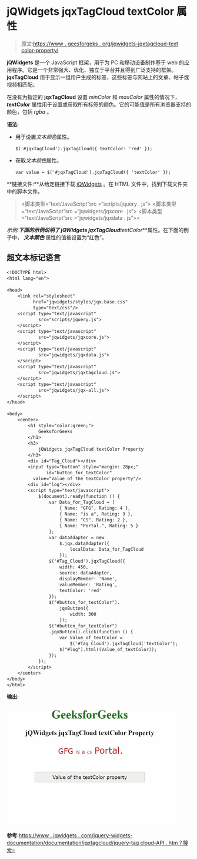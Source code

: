# jQWidgets jqxTagCloud textColor 属性

> 原文:[https://www . geesforgeks . org/jqwidgets-jqxtagcloud-text color-property/](https://www.geeksforgeeks.org/jqwidgets-jqxtagcloud-textcolor-property/)

**jQWidgets** 是一个 JavaScript 框架，用于为 PC 和移动设备制作基于 web 的应用程序。它是一个非常强大、优化、独立于平台并且得到广泛支持的框架。 **jqxTagCloud** 用于显示一组用户生成的标签，这些标签与网站上的文章、帖子或视频相匹配。

在没有为指定的 **jqxTagCloud** 设置 *minColor* 和 *maxColor* 属性的情况下， ***textColor*** 属性用于设置或获取所有标签的颜色。它的可能值是所有浏览器支持的颜色，包括 *rgba* 。

**语法:**

*   用于设置*文本颜色*属性。

    ```
    $('#jqxTagCloud').jqxTagCloud({ textColor: 'red' });
    ```

*   获取*文本颜色*属性。

    ```
    var value = $('#jqxTagCloud').jqxTagCloud({ 'textColor' });
    ```

**链接文件:**从给定链接下载 [jQWidgets](https://www.jqwidgets.com/download/) 。在 HTML 文件中，找到下载文件夹中的脚本文件。

> <link rel="”stylesheet”" href="”jqwidgets/styles/jqx.base.css”" type="”text/css”">
> <脚本类型=“text/JavaScript”src =“scripts/jquery . js”></脚本>
> <脚本类型=“text/JavaScript”src =“jqwidgets/jqxcore . js”></脚本>
> <脚本类型=“text/JavaScript”src =“jqwidgets/jqxdata . js”><

**示例:**下面的示例说明了 jQWidgets jqxTagCloud***textColor***属性。在下面的例子中， ***文本颜色*** 属性的值被设置为“红色”。

## 超文本标记语言

```
<!DOCTYPE html>
<html lang="en">

<head>
    <link rel="stylesheet" 
          href="jqwidgets/styles/jqx.base.css"
          type="text/css"/>
    <script type="text/javascript" 
            src="scripts/jquery.js">
    </script>
    <script type="text/javascript" 
            src="jqwidgets/jqxcore.js">
    </script>
    <script type="text/javascript" 
            src="jqwidgets/jqxdata.js">
    </script>
    <script type="text/javascript" 
            src="jqwidgets/jqxtagcloud.js">
    </script>
    <script type="text/javascript" 
            src="jqwidgets/jqx-all.js">
    </script>
</head>

<body>
    <center>
        <h1 style="color:green;">
            GeeksforGeeks
        </h1>
        <h3>
            jQWidgets jqxTagCloud textColor Property
        </h3>
        <div id="Tag_Cloud"></div>
        <input type="button" style="margin: 28px;" 
               id="button_for_textColor"
          value="Value of the textColor property"/>
        <div id="log"></div>
        <script type="text/javascript">
            $(document).ready(function () {
                var Data_for_TagCloud = [
                    { Name: "GFG", Rating: 4 },
                    { Name: "is a", Rating: 3 },
                    { Name: "CS", Rating: 2 },
                    { Name: "Portal.", Rating: 5 }
                ];
                var dataAdapter = new
                    $.jqx.dataAdapter({
                        localData: Data_for_TagCloud
                    });
                $('#Tag_Cloud').jqxTagCloud({
                    width: 450,
                    source: dataAdapter,
                    displayMember: 'Name',
                    valueMember: 'Rating',
                    textColor: 'red'
                });
                $("#button_for_textColor").
                    jqxButton({
                        width: 300
                    });
                $("#button_for_textColor")
                .jqxButton().click(function () {
                    var Value_of_textColor =
                        $('#Tag_Cloud').jqxTagCloud('textColor');
                    $("#log").html((Value_of_textColor));
                });
            });
        </script>
    </center>
</body>
</html>
```

**输出:**

![](img/fe88e72bd37736ad69bcf6a5a4225f89.png)

**参考:**[https://www . jqwidgets . com/jquery-widgets-documentation/documentation/jqxtagcloud/jquery-tag cloud-API . htm？搜索=](https://www.jqwidgets.com/jquery-widgets-documentation/documentation/jqxtagcloud/jquery-tagcloud-api.htm?search=)